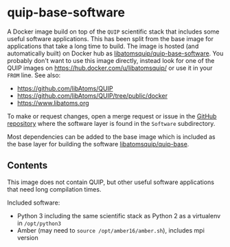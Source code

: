 quip-base-software
==================

A Docker image build on top of the ``QUIP`` scientific stack that includes
some useful software applications. This has been split from the base
image for applications that take a long time to build. The image is hosted
(and automatically built) on Docker hub as
[libatomsquip/quip-base-software](https://hub.docker.com/r/libatomsquip/quip-base-software/).
You probably don't want to use this image directly, instead look for
one of the QUIP images on https://hub.docker.com/u/libatomsquip/
or use it in your ``FROM`` line. See also:

 - https://github.com/libAtoms/QUIP
 - https://github.com/libAtoms/QUIP/tree/public/docker
 - https://www.libatoms.org

To make or request changes, open a merge request or issue in the
[GitHub repository](https://github.com/libAtoms/docker-quip-base)
where the software layer is found in the ``Software`` subdirectory.

Most dependencies can be added to the base image which is included as
the base layer for building the software
[libatomsquip/quip-base](https://hub.docker.com/r/libatomsquip/quip-base/).

Contents
--------

This image does not contain QUIP, but other useful software applications
that need long compilation times.

Included software:

 - Python 3 including the same scientific stack as Python 2 as a virtualenv
   in ``/opt/python3``
 - Amber (may need to ``source /opt/amber16/amber.sh``), includes mpi version

